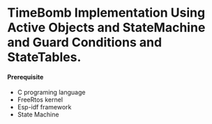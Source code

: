 # TimeBomb Implementation Using Active Objects and StateMachine and Guard Conditions and StateTables.

#### Prerequisite
- C programing language
- FreeRtos kernel 
- Esp-idf framework
- State Machine
